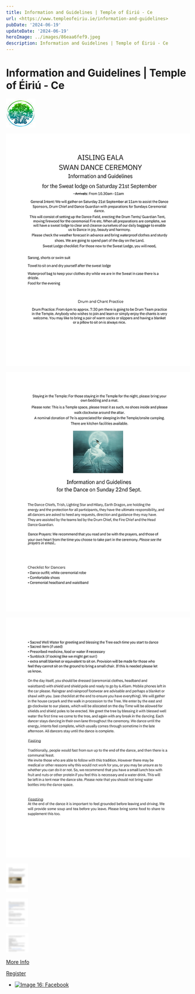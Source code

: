 ```yaml
---
title: Information and Guidelines | Temple of Éiriú - Ce
url: <https://www.templeofeiriu.ie/information-and-guidelines>
pubDate: '2024-06-19'
updateDate: '2024-06-19'
heroImage: ../images/86eaa6fef9.jpeg
description: Information and Guidelines | Temple of Éiriú - Ce
---
```

# Information and Guidelines | Temple of Éiriú - Ce



[![Image 9: Untitled](../images/86eaa6fef9.jpeg)](https://www.templeofeiriu.ie/)


![Image 10: Autumn 2024 Information and Guidelines.pdf.png](../images/1c32fa8404.png)

![Image 11: Autumn 2024 Information and Guidelines.pdf (1).png](../images/cbf4d23303.png)

![Image 12: Information and Guidelines Aisling Eala Spring 2024.pdf (2).png](../images/0458d8c1cb.png)

![Image 13: Information and Guidelines Aisling Eala Spring 2024.pdf (3).png](../images/15c1024097.png)

![Image 14: Information and Guidelines Aisling Eala Spring 2024.pdf (4).png](../images/368c324c31.png)

![Image 15: Information and Guidelines Aisling Eala Spring 2024.pdf (5).png](../images/1cf17e22bd.png)

[More Info](mailto:aislingeala@gmail.com)

[Register](https://docs.google.com/forms/d/e/1FAIpQLSf8pCYNLxOjmqytmGsbtyFp5mYBkeAn4i0FeFxaMX8yI0hY6g/viewform?usp=sf_link)

*   [![Image 16: Facebook](https://www.templeofeiriu.ie/information-and-guidelines)](https://www.facebook.com/templeofeiriu)

